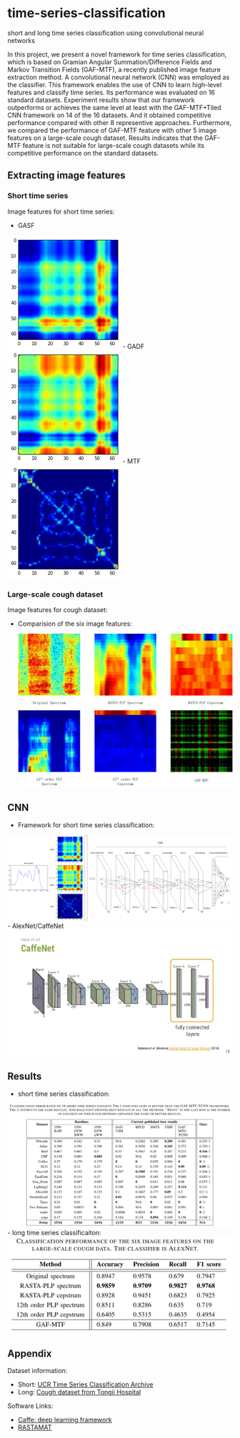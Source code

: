# time-series-classification
short and long time series classification using convolutional neural networks

In this project, we present a novel framework for time series classification, which is based on 
Gramian Angular Summation/Difference Fields and Markov Transition Fields (GAF-MTF), a recently published 
image feature extraction method. A convolutional neural network (CNN) was employed as the classifier. 
This framework enables the use of CNN to learn high-level features and classify time series. 
Its performance was evaluated on 16 standard datasets. Experiment results show that our framework outperforms 
or achieves the same level at least with the GAF-MTF+Tiled CNN framework on 14 of the 16 datasets. 
And it obtained competitive performance compared with other 8 representive approaches. 
Furthermore, we compared the performance of GAF-MTF feature with other 5 image features on a large-scale cough dataset. 
Results indicates that the GAF-MTF feature is not suitable for large-scale cough datasets 
while its competitive performance on the standard datasets.

## Extracting image features
### Short time series
Image features for short time series:

- GASF

 <img src="images-source/gaf-mtf/gasf.png"/>
- GADF

 <img src="images-source/gaf-mtf/gadf.png"/>
- MTF

 <img src="images-source/gaf-mtf/mtf_64.png"/>

### Large-scale cough dataset
Image features for cough dataset:

- Comparision of the six image features:

  <img src="images-final/six-features.png"/>

## CNN
- Framework for short time series classification:

 <img src="images-final/cnn.png"/>
- AlexNet/CaffeNet

 <img src="images-final/caffenet.jpg"/>

## Results
- short time series classification:

 <img src="images-final/results.png"/>
- long time series classificaiton:

 <img src="images-final/result2.png"/>

## Appendix
Dataset information:
- Short: [UCR Time Series Classification Archive](http://www.cs.ucr.edu/~eamonn/time_series_data/)
- Long: [Cough dataset from Tongji Hospital](http://bmcmedinformdecismak.biomedcentral.com/articles/10.1186/1472-6947-15-S4-S2)
 
Software Links:
- [Caffe: deep learning framework](http://caffe.berkeleyvision.org/)
- [RASTAMAT](http://labrosa.ee.columbia.edu/matlab/rastamat/)


